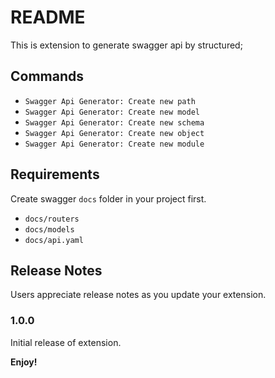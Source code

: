 # README

This is extension to generate swagger api by structured;

## Commands
 - `Swagger Api Generator: Create new path`
 - `Swagger Api Generator: Create new model`
 - `Swagger Api Generator: Create new schema`
 - `Swagger Api Generator: Create new object`
 - `Swagger Api Generator: Create new module`
## Requirements

Create swagger `docs` folder in your project first.
 - `docs/routers`
 - `docs/models`
 - `docs/api.yaml`

## Release Notes

Users appreciate release notes as you update your extension.

### 1.0.0

Initial release of extension.

**Enjoy!**
